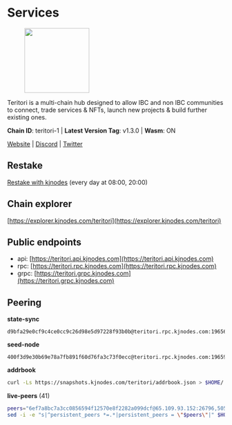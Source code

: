 # Services

<figure><img src="https://raw.githubusercontent.com/kj89/testnet_manuals/main/pingpub/logos/teritori.png" width="150" alt=""><figcaption></figcaption></figure>

Teritori is a multi-chain hub designed to allow IBC and non IBC communities  to connect, trade services & NFTs, launch new projects & build further existing ones.

**Chain ID**: teritori-1 | **Latest Version Tag**: v1.3.0 | **Wasm**: ON

[Website](https://teritori.com) | [Discord](https://discord.gg/teritori) | [Twitter](https://twitter.com/TeritoriNetwork)

## Restake

[Restake with kjnodes](https://restake.app/teritori/torivaloper184ln03hkpt75uhrrr26f66kvcqvf4yn4nc2xjm) (every day at 08:00, 20:00)
## Chain explorer
[https://explorer.kjnodes.com/teritori](https://explorer.kjnodes.com/teritori)

## Public endpoints

* api: [https://teritori.api.kjnodes.com](https://teritori.api.kjnodes.com)
* rpc: [https://teritori.rpc.kjnodes.com](https://teritori.rpc.kjnodes.com)
* grpc: [https://teritori.grpc.kjnodes.com](https://teritori.grpc.kjnodes.com)

## Peering

**state-sync**

```text
d9bfa29e0cf9c4ce0cc9c26d98e5d97228f93b0b@teritori.rpc.kjnodes.com:19656
```

**seed-node**

```text
400f3d9e30b69e78a7fb891f60d76fa3c73f0ecc@teritori.rpc.kjnodes.com:19659
```

**addrbook**
```bash
curl -Ls https://snapshots.kjnodes.com/teritori/addrbook.json > $HOME/.teritorid/config/addrbook.json
```

**live-peers** (41)
```bash
peers="6ef7a8bc7a3cc0856594f12570e8f2282a099dcf@65.109.93.152:26796,5057950d34b67a67325f02949703388c4a35c1dd@154.53.59.87:19656,4d6c820a7d426ad934a5e51f2e020836f0378919@116.202.143.91:26656,82ebb17ddac20928fb8107201dad9f5aea7f9132@198.244.200.3:26656,406fc7fe86ba396cb7fc8616c546f21a1d3c51cd@89.58.57.158:26656,ce3baba928ae06cd3ff0af20aec888a82ddffef7@54.37.129.171:26656,12101148702a99298a971b310286e64bc7bb6135@65.109.23.182:38026,ec4126b26336cd61b335345df4ff2a3fbb79338a@65.109.92.240:20026,0e189bbc6db606a14950a0e59641b798a255c3c8@65.109.37.154:3000,d9bfa29e0cf9c4ce0cc9c26d98e5d97228f93b0b@65.109.88.38:19656,920f32f409bbb18b641cdc9513545e2e016c2c62@142.132.203.60:26656,88a407d4749e1ccbb630f98ca44f304744d97864@38.242.141.168:26656,48980875839186e08e12ebf0d9a2803b45206833@65.109.92.241:38026,856c165de82fbd0489df9ec6ffaa0958c620e073@198.244.179.127:26656,46b7ae20e3cc4264076a91c3601f3894a021a80d@65.108.6.45:36656,78815c81331c114cd508dae3a012f0d3e5e2b966@185.119.118.117:3000,e1b058e5cfa2b836ddaa496b10911da62dcf182e@138.201.8.248:26656,24b28cf013e6d7b5b88b6dba2701c5ddd2dd5ee1@65.109.58.225:28656,a25a3a218a699e71e2a64edaa45f457dfd8507ba@65.21.148.206:26656,526d8c7c44f59be9a39d7463c576b68c0db23174@65.108.234.23:15956,8ac41af54dfd91c41de71cde222a55670f2f405d@141.95.65.73:15956,d856120f262134ebf13e1d2632d778b69e704208@65.108.4.188:15956,2b4f46e601fb4ede2a0c98976337e3afdaa50dac@65.108.238.102:15956,3178ac8fffd269325500c95679d58d5e8ec61746@198.244.213.94:22956,5a98d637a16b16bf425a4a785c9d11a7d1e5b8a0@65.21.131.215:26736,e726816f42831689eab9378d5d577f1d06d25716@176.9.188.21:26656,3bd3a20d7c8a26a20927289a7a6bffecf71de53e@51.81.155.97:10856,0b27217386756577e1eadf00c4169dc8f041e522@51.210.7.219:26656,1f9293a286df733dac6303aad3c39240ad3b3796@178.211.139.24:46656,3594b73f909a9c4b87cfe6a361ef8b2b51124dd5@65.109.69.59:15956,40caa979c29a9930ea2b8a6249037924d308ae84@162.55.234.70:54256,1f11577400a5caadedc01261e0f4902983445fb1@212.23.222.126:26656,5475774760e0ad933b95edebc02cbc88de1fba85@45.77.41.21:26656,1e08fefb7e8851490d40e804df76d1ac33cb1f0a@38.146.3.175:15956,1932fe90f220bd8a5e826f251b3a5b2f930b94e1@222.67.57.199:19656,ad347ea1ec920d12ccda2341348bcc89687739ef@88.99.164.158:38026,fd545a1e10bf9ef03a58bbdaf039df36d1115548@65.108.226.44:33656,5ab6437f73fe71f392d53566e037aa91087530ac@139.144.67.202:26656,d956d6180e96c62315a777b1a3ed8f1ebf873e80@38.242.232.202:29656,ca0d6b49b304c5f1c629809795f50440d5710b40@159.89.40.188:26656,ade4d8bc8cbe014af6ebdf3cb7b1e9ad36f412c0@135.181.5.219:15956"
sed -i -e "s|^persistent_peers *=.*|persistent_peers = \"$peers\"|" $HOME/.teritorid/config/config.toml
```
